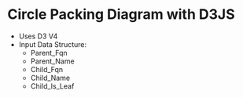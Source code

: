 # Circle Packing Diagram with D3JS

* Uses D3 V4
* Input Data Structure:
  * Parent_Fqn
  * Parent_Name
  * Child_Fqn
  * Child_Name
  * Child_Is_Leaf